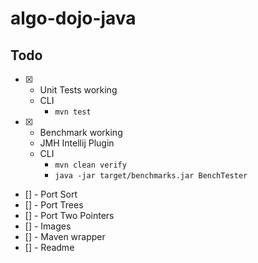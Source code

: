 # algo-dojo-java

## Todo

- [x] - Unit Tests working
  - CLI
    - `mvn test`
- [x] - Benchmark working
  - JMH Intellij Plugin
  - CLI
    - `mvn clean verify`
    - `java -jar target/benchmarks.jar BenchTester`
- [] - Port Sort
- [] - Port Trees
- [] - Port Two Pointers
- [] - Images
- [] - Maven wrapper
- [] - Readme 